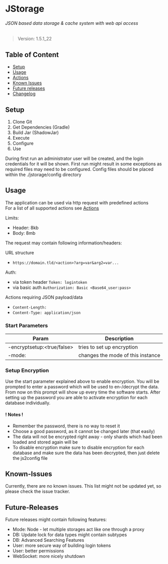 # JStorage
###### JSON based data storage & cache system with web api access
> Version: 1.5.1_22


## Table of Content
- [Setup](#setup)
- [Usage](#usage)
- [Actions](./ACTIONS.MD)
- [Known Issues](#known-issues)
- [Future releases](#future-releases)
- [Changelog](./CHANGELOG.MD)

## Setup
1. Clone Git
2. Get Dependencies (Gradle)
3. Build Jar (ShadowJar)
4. Execute
5. Configure
6. Use

During first run an administrator user will be created, and the login credentials for it will be shown.
First run might result in some exceptions as required files may need to be configured. Config files should be placed within the ./jstorage/config directory

## Usage
The application can be used via http request with predefined actions  
For a list of all supported actions see [Actions](./ACTIONS.MD)

Limits:
- Header: 8kb
- Body: 8mb

The request may contain following information/headers:

URL structure
- `https://domain.tld/<action>?arg=var&arg2=var...`

Auth:  
- via token header `Token: logintoken`
- via basic auth `Authorization: Basic <Base64_user:pass>`

Actions requiring JSON payload/data
- `Content-Length: `
- `Content-Type: application/json`

### Start Parameters
Param | Description
--- | ---
-encryptsetup:<true/false> | tries to set up encryption
-mode:<default> | changes the mode of this instance

### Setup Encryption
Use the start parameter explained above to enable encryption.
You will be prompted to enter a password which will be used to en-/decrypt the data. From now on this prompt will show up every time the software starts.
After setting up the password you are able to activate encryption for each database individually.

#### ! Notes !
- Remember the password, there is no way to reset it
- Choose a good password, as it cannot be changed later (that easily)
- The data will not be encrypted right away - only shards which had been loaded and stored again will be
- To disable encryption make sure to disable encryption for each database and make sure the data has been decrypted, then just delete the js2config file

## Known-Issues
Currently, there are no known issues. This list might not be updated yet, so please check the issue tracker.

## Future-Releases
Future releases might contain following features:
- Mode: Node - let multiple storages act like one through a proxy
- DB: Update lock for data types might contain subtypes
- DB: Advanced Searching Features
- User: more secure way of building login tokens
- User: better permissions
- WebSocket: more nicely shutdown